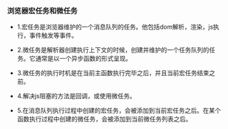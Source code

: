 ### 浏览器宏任务和微任务
+ 1.宏任务是浏览器维护的一个消息队列的任务。他包括dom解析，渲染，js执行，事件触发等事件。

+ 2.微任务是解析器创建执行上下文的时候，创建并维护的一个任务队列的任务。它通常是以一个异步函数的形式呈现。

+ 3.微任务的执行时机是在当前主函数执行完毕之后，并且当前宏任务结束之前。

+ 4.解决js阻塞的方法是回调，或使用微任务。

+ 5.在消息队列执行过程中创建的宏任务，会被添加到当前宏任务之后。在某个函数执行过程中创建的微任务，会被添加到当前微任务列表之后。
